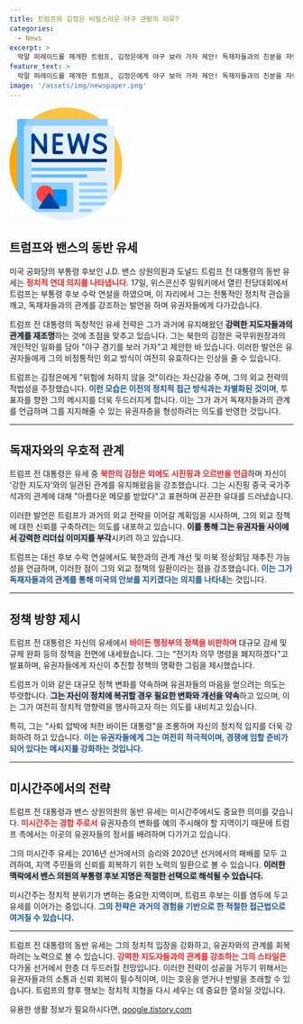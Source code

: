 ```yaml
---
title: 트럼프와 김정은 비밀스러운 야구 관람의 이유?
categories:
  - News
excerpt: >
  막말 퍼레이드를 재개한 트럼프, 김정은에게 야구 보러 가자 제안! 독재자들과의 친분을 자랑하며 바이든을 조롱하는 모습이 화제. 과연 그의 발언이 미시간 유권자에게 어떤 영향을 미칠까?
feature_text: >
  막말 퍼레이드를 재개한 트럼프, 김정은에게 야구 보러 가자 제안! 독재자들과의 친분을 자랑하며 바이든을 조롱하는 모습이 화제. 과연 그의 발언이 미시간 유권자에게 어떤 영향을 미칠까?
image: '/assets/img/newspaper.png'
---
```


<p><img src="/assets/img/newspaper.png" alt="kimp 속보" /></p>

<h2 data-ke-size="size26">트럼프와 밴스의 동반 유세</h2>

<p data-ke-size="size16">미국 공화당의 부통령 후보인 J.D. 밴스 상원의원과 도널드 트럼프 전 대통령의 동반 유세는 <b><span style="color: #ee2323;">정치적 연대 의지를 나타냅니다.</span></b> 17일, 위스콘신주 밀워키에서 열린 전당대회에서 트럼프는 부통령 후보 수락 연설을 하였으며, 이 자리에서 그는 전통적인 정치적 관습을 깨고, 독재자들과의 관계를 강조하는 발언을 하며 유권자들에게 다가갔습니다.</p>

<p data-ke-size="size16">트럼프 전 대통령의 독창적인 유세 전략은 그가 과거에 유지해왔던 <b><span style="background-color: #21538527;">강력한 지도자들과의 관계를 재조명</span></b>하는 것에 초점을 맞추고 있습니다. 그는 북한의 김정은 국무위원장과의 개인적인 일화를 담아 "야구 경기를 보러 가자"고 제안한 바 있습니다. 이러한 발언은 유권자들에게 그의 비정통적인 외교 방식이 여전히 유효하다는 인상을 줄 수 있습니다.</p>

<p data-ke-size="size16">트럼프는 김정은에게 "위험에 처하지 않을 것"이라는 자신감을 주며, 그의 외교 전략의 적법성을 주장했습니다. <b><span style="color: #1a5490;">이런 모습은 이전의 정치적 접근 방식과는 차별화된 것이며</span></b>, 투표자를 향한 그의 메시지를 더욱 두드러지게 합니다. 이는 그가 과거 독재자들과의 관계를 언급하며 그를 지지해줄 수 있는 유권자층을 형성하려는 의도를 반영한 것입니다.</p>

<hr>

<h2 data-ke-size="size26">독재자와의 우호적 관계</h2>

<p data-ke-size="size16">트럼프 전 대통령은 유세 중 <b><span style="color: #ee2323;">북한의 김정은 외에도 시진핑과 오르반을 언급</span></b>하며 자신이 '강한 지도자'와의 일관된 관계를 유지해왔음을 강조했습니다. 그는 시진핑 중국 국가주석과의 관계에 대해 "아름다운 메모를 받았다"고 표현하며 끈끈한 유대를 드러냈습니다.</p>

<p data-ke-size="size16">이러한 발언은 트럼프가 과거의 외교 전략을 이어갈 계획임을 시사하며, 그의 외교 정책에 대한 신뢰를 구축하려는 의도를 내포하고 있습니다. <b><span style="background-color: #21538527;">이를 통해 그는 유권자들 사이에서 강력한 리더십 이미지를 부각</span></b>시키려 하고 있습니다.</p>

<p data-ke-size="size16">트럼프는 대선 후보 수락 연설에서도 북한과의 관계 개선 및 미북 정상회담 재추진 가능성을 언급하며, 이러한 점이 그의 외교 정책의 일환이라는 점을 강조했습니다. <b><span style="color: #1a5490;">이는 그가 독재자들과의 관계를 통해 미국의 안보를 지키겠다는 의지를 나타내</span></b>는 것입니다.</p>

<hr>

<h2 data-ke-size="size26">정책 방향 제시</h2>

<p data-ke-size="size16">트럼프 전 대통령은 자신의 유세에서 <b><span style="color: #ee2323;">바이든 행정부의 정책을 비판하며</span></b> 대규모 감세 및 규제 완화 등의 정책을 전면에 내세웠습니다. 그는 "전기차 의무 명령을 폐지하겠다"고 발표하며, 유권자들에게 자신이 추진할 정책의 명확한 그림을 제시했습니다.</p>

<p data-ke-size="size16">트럼프가 이와 같은 대규모 정책 변화를 약속하며 유권자들의 마음을 얻으려는 의도는 뚜렷합니다. <b><span style="background-color: #21538527;">그는 자신이 정치에 복귀할 경우 필요한 변화와 개선을 약속</span></b>하고 있으며, 이는 그가 여전히 정치적 영향력을 행사하고자 하는 의도를 내비치고 있습니다.</p>

<p data-ke-size="size16">특히, 그는 "사퇴 압박에 처한 바이든 대통령"을 조롱하며 자신의 정치적 입지를 더욱 강화하려 하고 있습니다. <b><span style="color: #1a5490;">이는 유권자들에게 그는 여전히 적극적이며, 경쟁에 임할 준비가 되어 있다는 메시지를 강화하는 것입니다.</span></b></p>

<hr>

<h2 data-ke-size="size26">미시간주에서의 전략</h2>

<p data-ke-size="size16">트럼프 전 대통령과 밴스 상원의원의 동반 유세는 미시간주에서도 중요한 의미를 갖습니다. <b><span style="color: #ee2323;">미시간주는 경합 주로서</span></b> 유권자층의 변화를 예의 주시해야 할 지역이기 때문에 트럼프 측에서는 이곳의 유권자들의 정서를 배려하며 다가가고 있습니다.</p>

<p data-ke-size="size16">그의 미시간주 유세는 2016년 선거에서의 승리와 2020년 선거에서의 패배를 모두 고려하여, 지역 주민들의 신뢰를 회복하기 위한 노력의 일환으로 볼 수 있습니다. <b><span style="background-color: #21538527;">이러한 맥락에서 밴스 의원의 부통령 후보 지명은 적절한 선택으로 해석될 수 있습니다.</span></b></p>

<p data-ke-size="size16">미시간주는 정치적 분위기가 변하는 중요한 지역이며, 트럼프 후보는 이를 염두에 두고 유세를 이어가는 중입니다. <b><span style="color: #1a5490;">그의 전략은 과거의 경험을 기반으로 한 적절한 접근법으로 여겨질 수 있습니다.</span></b></p>

<hr>

<p data-ke-size="size16">트럼프 전 대통령의 동반 유세는 그의 정치적 입장을 강화하고, 유권자와의 관계를 회복하려는 노력으로 볼 수 있습니다. <b><span style="color: #ee2323;">강력한 지도자들과의 관계를 강조하는 그의 스타일은</span></b> 다가올 선거에서 한층 더 두드러질 전망입니다. 이러한 전략이 성공을 거두기 위해서는 유권자들과의 소통과 신뢰 회복이 필수적이며, 이는 호응을 얻거나 반발을 초래할 수 있습니다. 트럼프의 향후 행보는 정치적 지형을 다시 세우는 데 중요한 열쇠일 것입니다.</p>
유용한 생활 정보가 필요하시다면, <a href="https://qoogle.tistory.com" rel="dofollow">qoogle.tistory.com</a>


